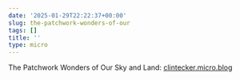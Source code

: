 ```yaml
---
date: '2025-01-29T22:22:37+00:00'
slug: the-patchwork-wonders-of-our
tags: []
title: ''
type: micro
---
```


The Patchwork Wonders of Our Sky and Land: [clintecker.micro.blog](https://clintecker.micro.blog/2025/01/29/the-patchwork-wonders-of-our.html)
